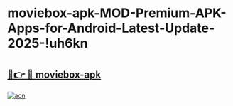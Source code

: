 # moviebox-apk-MOD-Premium-APK-Apps-for-Android-Latest-Update-2025-!uh6kn

# <h2><a href="https://av47za.esa.edu.pl?title=moviebox-apk&ref=uh6kn">🔗👉 🔴 moviebox-apk</a></h2>

[![acn](https://github.com/user-attachments/assets/0f9c940e-d8b0-45ae-aac7-cd30a18b3e1c)](https://av47za.esa.edu.pl?title=moviebox-apk&ref=uh6kn)

